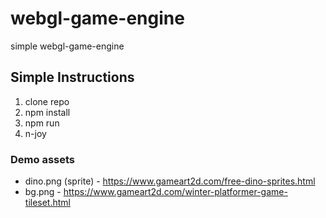 # webgl-game-engine
simple webgl-game-engine

## Simple Instructions
1. clone repo
2. npm install
3. npm run 
4. n-joy

### Demo assets
- dino.png (sprite) - https://www.gameart2d.com/free-dino-sprites.html
- bg.png - https://www.gameart2d.com/winter-platformer-game-tileset.html
